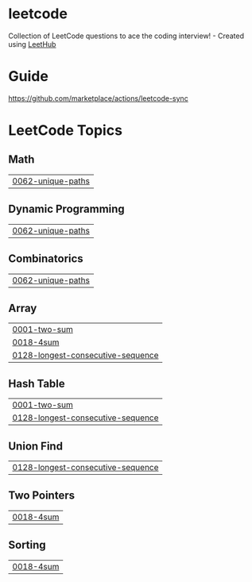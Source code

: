 # leetcode
Collection of LeetCode questions to ace the coding interview! - Created using [LeetHub](https://github.com/QasimWani/LeetHub)

# Guide
https://github.com/marketplace/actions/leetcode-sync

<!---LeetCode Topics Start-->
# LeetCode Topics
## Math
|  |
| ------- |
| [0062-unique-paths](https://github.com/ashokchand8998/leetcode/tree/master/0062-unique-paths) |
## Dynamic Programming
|  |
| ------- |
| [0062-unique-paths](https://github.com/ashokchand8998/leetcode/tree/master/0062-unique-paths) |
## Combinatorics
|  |
| ------- |
| [0062-unique-paths](https://github.com/ashokchand8998/leetcode/tree/master/0062-unique-paths) |
## Array
|  |
| ------- |
| [0001-two-sum](https://github.com/ashokchand8998/leetcode/tree/master/0001-two-sum) |
| [0018-4sum](https://github.com/ashokchand8998/leetcode/tree/master/0018-4sum) |
| [0128-longest-consecutive-sequence](https://github.com/ashokchand8998/leetcode/tree/master/0128-longest-consecutive-sequence) |
## Hash Table
|  |
| ------- |
| [0001-two-sum](https://github.com/ashokchand8998/leetcode/tree/master/0001-two-sum) |
| [0128-longest-consecutive-sequence](https://github.com/ashokchand8998/leetcode/tree/master/0128-longest-consecutive-sequence) |
## Union Find
|  |
| ------- |
| [0128-longest-consecutive-sequence](https://github.com/ashokchand8998/leetcode/tree/master/0128-longest-consecutive-sequence) |
## Two Pointers
|  |
| ------- |
| [0018-4sum](https://github.com/ashokchand8998/leetcode/tree/master/0018-4sum) |
## Sorting
|  |
| ------- |
| [0018-4sum](https://github.com/ashokchand8998/leetcode/tree/master/0018-4sum) |
<!---LeetCode Topics End-->
